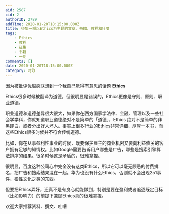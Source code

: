 ```yaml
---
aid: 2587
cid: 2
authorID: 2789
addTime: 2020-01-20T18:15:00.000Z
title: 征集一期以Ethics为主题的文章、书籍、教程和吐嘈
tags:
    - Ethics
    - 教程
    - 征集
    - 书籍
    - 一期
comments: []
date: 2020-01-20T18:15:00.000Z
category: 时政
---
```


因为被批评优越感联想到一个我自己觉得有意思的话题 **Ethics**

Ethics很多时候被翻译为道德，但很明显是错误的，Ethics更像是守则、原则、职业道德。

职业道德和道德差异很大很大，如果你在西方国家学法律、金融、管理以及一些社会学学科，你就知道职业道德绝对不是简单的「道德」，Ethics 绝对不是简单的非黑即白，或者分出好人坏人。事实上很多行业的Ethics非常详细，厚厚一本书，而这些Ethics很多时候并不符合传统道德。

比如，你在从事盈利性事业的时候，既要保护雇主的商业机密又要向利益攸关的客户拥有足够的知情权。比如Google需要告诉用户哪些是广告，哪些是搜索引擎算法排序的结果。很多时候这是矛盾的，很难拿捏。

很明显，百度这种公司心中完全没有这类Ethics，所以它可以毫无顾忌的付费排名，把广告和搜索结果混在一起。华为也没有什么Ethics，否则就不会出现251事件、狼性文化之类的东西。

但要把Ethics弄好，还真不是有良心就能做到，特别是要在盈利或者追逐既定目标（比如影响力）的前提下兼顾Ethics真的很难拿捏。

欢迎大家推荐资料、撰文、吐嘈
